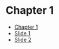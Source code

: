 # Chapter 1

  - [Chapter 1](./00_teaser.md) 
  - [Slide 1](./01_slide_1.md) 
  - [Slide 2](./02_slide_2.md) 
